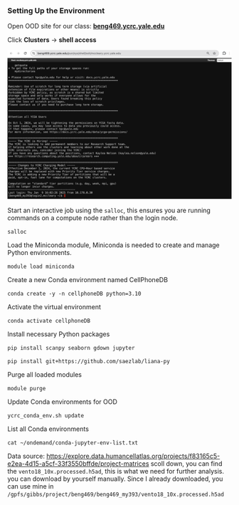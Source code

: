 ### Setting Up the Environment

Open OOD site for our class: <a href="https://secure.its.yale.edu/cas/login?service=https%3a%2f%2fbeng469.ycrc.yale.edu%2fpun%2fsys%2fdashboard"> **beng469.ycrc.yale.edu** </a>

Click **Clusters** -> **shell access**
<p><img width="800" src="https://github.com/MingyuYang-Yale/BENG469/blob/main/SP21/Assignment1/ood-ssh-login-2025.png" alt="foo bar" title="train &amp; tracks" /></p>

Start an interactive job using the ```salloc```, this ensures you are running commands on a compute node rather than the login node.
```
salloc
```
Load the Miniconda module, Miniconda is needed to create and manage Python environments.
```
module load miniconda
```
Create a new Conda environment named CellPhoneDB
```
conda create -y -n cellphoneDB python=3.10
```
Activate the virtual environment
```
conda activate cellphoneDB
```
Install necessary Python packages
```
pip install scanpy seaborn gdown jupyter
```
```
pip install git+https://github.com/saezlab/liana-py
```
Purge all loaded modules
```
module purge
```
Update Conda environments for OOD
```
ycrc_conda_env.sh update
```
List all Conda environments 
```
cat ~/ondemand/conda-jupyter-env-list.txt
```



Data source: https://explore.data.humancellatlas.org/projects/f83165c5-e2ea-4d15-a5cf-33f3550bffde/project-matrices
scoll down, you can find the ```vento18_10x.processed.h5ad```, this is what we need for further analysis. you can download by yourself manually. Since I already downloaded, you can use mine in ```/gpfs/gibbs/project/beng469/beng469_my393/vento18_10x.processed.h5ad```
